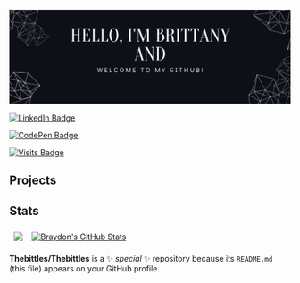 
[![Britt's GitHub Banner](./assets/banner.png)](https://www.linkedin.com/in/brittany-sifford-3637041b6/)

<!-- Badges -->


[![LinkedIn Badge](https://img.shields.io/badge/LinkedIn-Profile-informational?style=for-the-badge&logo=linkedin&logoColor=white&color=0D76A8)](https://www.linkedin.com/in/brittany-sifford-3637041b6/)

[![CodePen Badge](https://img.shields.io/badge/CodePen-Profile-informational?style=flat&logo=codepen&logoColor=white&color=black)](https://codepen.io/Thebittles)

[![Visits Badge](https://badges.pufler.dev/visits/Thebittles/Thebittles)](https://github.com/Thebittles)


## Projects





## Stats
<div style="display: flex; flex-direction: row;">
 <!-- Github Stats -->

<a href="https://github.com/Thebittles">
  <img align="center" style="margin:0.5rem" src="https://github-readme-stats.vercel.app/api/top-langs/?username=Thebittles&hide=html,css&title_color=ffffff&text_color=c9cacc&icon_color=4AB197&bg_color=1A2B34" />
</a>

<a href="https://github.com/Thebittles">
  <img align="center" style="margin:0.5rem" src="https://github-readme-stats.vercel.app/api?username=Thebittles&show_icons=true&line_height=27&count_private=true&title_color=ffffff&text_color=c9cacc&icon_color=4AB097&bg_color=1A2B34" alt="Braydon's GitHub Stats" />
</a>

</div>




**Thebittles/Thebittles** is a ✨ _special_ ✨ repository because its `README.md` (this file) appears on your GitHub profile.


